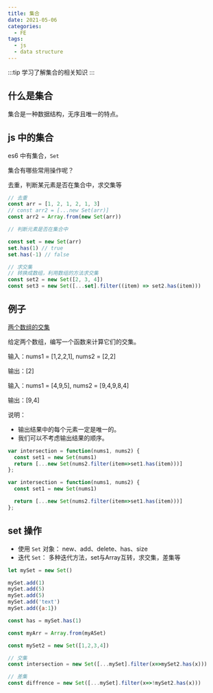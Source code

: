 ```yaml
---
title: 集合
date: 2021-05-06
categories:
  - FE
tags:
  - js
  - data structure
---
```


:::tip
学习了解集合的相关知识
:::

<!-- more -->
## 什么是集合

集合是一种数据结构，无序且唯一的特点。

## js 中的集合

es6 中有集合，`Set`

集合有哪些常用操作呢？

去重，判断某元素是否在集合中，求交集等

```js
// 去重
const arr = [1, 2, 1, 2, 1, 3]
// const arr2 = [...new Set(arr)]
const arr2 = Array.from(new Set(arr))

// 判断元素是否在集合中

const set = new Set(arr)
set.has(1) // true
set.has(-1) // false

// 求交集
// 转换成数组，利用数组的方法求交集
const set2 = new Set([2, 3, 4])
const set3 = new Set([...set].filter((item) => set2.has(item)))
```

## 例子

[两个数组的交集](https://leetcode-cn.com/problems/intersection-of-two-arrays/)

给定两个数组，编写一个函数来计算它们的交集。

输入：nums1 = [1,2,2,1], nums2 = [2,2]

输出：[2]

输入：nums1 = [4,9,5], nums2 = [9,4,9,8,4]

输出：[9,4]
 

说明：

- 输出结果中的每个元素一定是唯一的。
- 我们可以不考虑输出结果的顺序。

```js
var intersection = function(nums1, nums2) {
  const set1 = new Set(nums1)
  return [...new Set(nums2.filter(item=>set1.has(item)))]
};

var intersection = function(nums1, nums2) {
  const set1 = new Set(nums1)

  return [...new Set(nums2.filter(item=>set1.has(item)))]
};

```


## set 操作

- 使用 `Set` 对象： new、add、delete、has、size
- 迭代 `Set`： 多种迭代方法，set与Array互转，求交集，差集等

```js
let mySet = new Set()

mySet.add(1)
mySet.add(5)
mySet.add(5)
mySet.add('text')
mySet.add({a:1})

const has = mySet.has(1)

const myArr = Array.from(myASet)

const mySet2 = new Set([1,2,3,4])

// 交集
const intersection = new Set([...mySet].filter(x=>mySet2.has(x)))

// 差集
const diffrence = new Set([...mySet].filter(x=>!mySet2.has(x)))

```